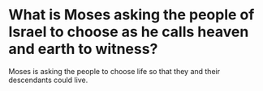 # What is Moses asking the people of Israel to choose as he calls heaven and earth to witness?

Moses is asking the people to choose life so that they and their descendants could live.

